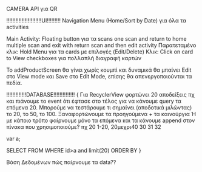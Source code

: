 CAMERA API για QR

!!!!!!!!!!!!!!!!!!!!!!!UI!!!!!!!!!
Navigation Menu (Home/Sort by Date) για όλα τα activities

Main Activity:
Floating button για τα scans 
	one scan and return to home
	multiple scan and exit with return
	scan and then edit activity
Παρατεταμένο κλικ: Hold Menu για τα cards με επιλογές (Edit/Delete)
Κλικ: Click on card to View
checkboxes για πολλαπλή διαγραφή καρτών

Το addProductScreen θα γίνει χωρίς κουμπί και δυναμικά θα μπαίνει
Edit στο View mode και Save στο Edit Mode, επίσης θα απενεργοποιούνται
τα πεδία.

!!!!!!!!!!!!!DATABASE!!!!!!!!!!!!!!
{
Για RecyclerView φορτώνει 20 αποδείξεις πχ και πιάνουμε το event ότι έφτασε στο τέλος για να κάνουμε query τα επόμενα 20.
Μπορούμε να τεστάρουμε τι σημαίνει (αποδοτικά μιλώντας) το 20, το 50, το 100. Ξαναφορτώνουμε τα προηγούμενα + τα καινούργια Ή με κάποιο τρόπο φαίρνουμε μόνο τα επόμενα και τα κάνουμε append στον  πίνακα που χρησιμοποιούμε? πχ 20 1-20, 20μεχρι40 30 31 32

var a;

SELECT
FROM
WHERE id>a and limit(20)
ORDER BY
}

Βάση Δεδομένων πώς παίρνουμε τα data?? 
